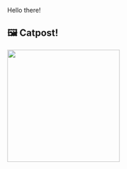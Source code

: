 Hello there!



## 🖼️ Catpost!

<sub>
    <img src="https://cdn2.thecatapi.com/images/0qtFxvKo0.jpg" height="256">
</sub>

